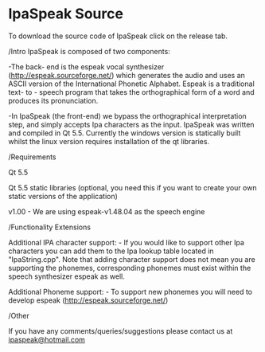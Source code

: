 # IpaSpeak Source
To download the source code of IpaSpeak click on the release tab.

/Intro
IpaSpeak is composed of two components: 

-The back- end is the espeak vocal synthesizer (http://espeak.sourceforge.net/) which generates the audio and uses an ASCII version of the International Phonetic Alphabet. Espeak is a traditional text- to - speech program that takes the orthographical form of a word and produces its pronunciation. 

-In IpaSpeak (the front-end) we bypass the orthographical interpretation step, and simply accepts Ipa characters as the input. IpaSpeak was written and compiled in Qt 5.5. Currently the windows version is statically built whilst the linux version requires installation of the qt libraries.

/Requirements

Qt 5.5

Qt 5.5 static libraries (optional, you need this if you want to create your own static versions of the application)

v1.00 - We are using espeak-v1.48.04 as the speech engine

/Functionality Extensions

Additional IPA character support: - If you would like to support other Ipa characters you can add them to the Ipa lookup table located in "IpaString.cpp". Note that adding character support does not mean you are supporting the phonemes, corresponding phonemes must exist within the speech synthesizer espeak as well.

Additional Phoneme support: - To support new phonemes you will need to develop espeak (http://espeak.sourceforge.net/)

/Other

If you have any comments/queries/suggestions please contact us at ipaspeak@hotmail.com
